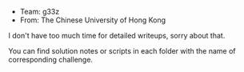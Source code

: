 - Team: g33z
- From: The Chinese University of Hong Kong

I don't have too much time for detailed writeups, sorry about that.

You can find solution notes or scripts in each folder with the name of corresponding challenge.

